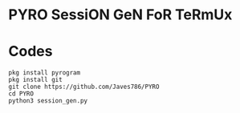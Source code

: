 # PYRO SessiON GeN FoR TeRmUx

# Codes
```
pkg install pyrogram
pkg install git
git clone https://github.com/Javes786/PYRO
cd PYRO
python3 session_gen.py
